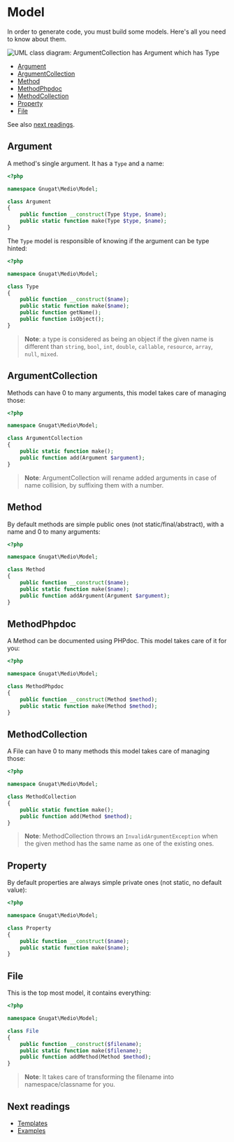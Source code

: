 # Model

In order to generate code, you must build some models. Here's all you need to
know about them.

![UML class diagram: ArgumentCollection has Argument which has Type](http://yuml.me/39b32b28)

* [Argument](#argument)
* [ArgumentCollection](#argumentcollection)
* [Method](#method)
* [MethodPhpdoc](#methodphpdoc)
* [MethodCollection](#methodcollection)
* [Property](#property)
* [File](#file)

See also [next readings](#next-readings).

## Argument

A method's single argument. It has a `Type` and a name:

```php
<?php

namespace Gnugat\Medio\Model;

class Argument
{
    public function __construct(Type $type, $name);
    public static function make(Type $type, $name);
}
```

The `Type` model is responsible of knowing if the argument can be type hinted:

```php
<?php

namespace Gnugat\Medio\Model;

class Type
{
    public function __construct($name);
    public static function make($name);
    public function getName();
    public function isObject();
}
```

> **Note**: a type is considered as being an object if the given name is
> different than `string`, `bool`, `int`, `double`, `callable`, `resource`,
> `array`, `null`, `mixed`.

## ArgumentCollection

Methods can have 0 to many arguments, this model takes care of managing those:

```php
<?php

namespace Gnugat\Medio\Model;

class ArgumentCollection
{
    public static function make();
    public function add(Argument $argument);
}
```

> **Note**: ArgumentCollection will rename added arguments in case of name collision,
> by suffixing them with a number.

## Method

By default methods are simple public ones (not static/final/abstract), with a name
and 0 to many arguments:

```php
<?php

namespace Gnugat\Medio\Model;

class Method
{
    public function __construct($name);
    public static function make($name);
    public function addArgument(Argument $argument);
}
```

## MethodPhpdoc

A Method can be documented using PHPdoc. This model takes care of it for you:

```php
<?php

namespace Gnugat\Medio\Model;

class MethodPhpdoc
{
    public function __construct(Method $method);
    public static function make(Method $method);
}
```

## MethodCollection

A File can have 0 to many methods this model takes care of managing those:

```php
<?php

namespace Gnugat\Medio\Model;

class MethodCollection
{
    public static function make();
    public function add(Method $method);
}
```

> **Note**: MethodCollection throws an `InvalidArgumentException` when the given
> method has the same name as one of the existing ones.

## Property

By default properties are always simple private ones (not static, no default value):

```php
<?php

namespace Gnugat\Medio\Model;

class Property
{
    public function __construct($name);
    public static function make($name);
}
```

## File

This is the top most model, it contains everything:

```php
<?php

namespace Gnugat\Medio\Model;

class File
{
    public function __construct($filename);
    public static function make($filename);
    public function addMethod(Method $method);
}
```

> **Note**: It takes care of transforming the filename into namespace/classname
> for you.

## Next readings

* [Templates](02-templates.md)
* [Examples](03-examples.md)
